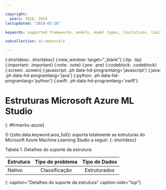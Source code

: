 ```yaml
---

copyright:
  years: 2018, 2019
lastupdated: "2019-03-28"

keywords: supported frameworks, models, model types, limitations, limits, azure

subcollection: ai-openscale

---
```


{:shortdesc: .shortdesc}
{:new_window: target="_blank"}
{:tip: .tip}
{:important: .important}
{:note: .note}
{:pre: .pre}
{:codeblock: .codeblock}
{:screen: .screen}
{:javascript: .ph data-hd-programlang='javascript'}
{:java: .ph data-hd-programlang='java'}
{:python: .ph data-hd-programlang='python'}
{:swift: .ph data-hd-programlang='swift'}

# Estruturas Microsoft Azure ML Studio
{: #frmwrks-azure}

O {{site.data.keyword.aios_full}} suporta totalmente as estruturas do Microsoft Azure Machine Learning Studio a seguir:
{: shortdesc}

Tabela 1. Detalhes do suporte da estrutura

| Estrutura | Tipo de problema | Tipo de Dados |
|:---|:---:|:---:|
| Nativo | Classificação | Estruturados |
{: caption="Detalhes do suporte da estrutura" caption-side="top"}



